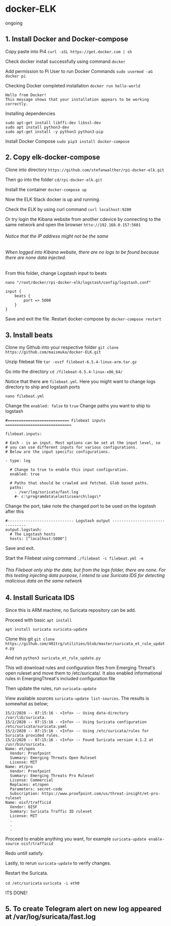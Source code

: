 # docker-ELK
ongoing

## 1. Install Docker and Docker-compose

Copy paste into Pi4 `curl -sSL https://get.docker.com | sh`

Check docker install successfully using command `docker`

Add permission to Pi User to run Docker Commands `sudo usermod -aG docker pi`

Checking Docker completed installation `docker run hello-world`

```
Hello from Docker!
This message shows that your installation appears to be working correctly.
```

Installing dependencies 
```
sudo apt-get install libffi-dev libssl-dev
sudo apt install python3-dev
sudo apt-get install -y python3 python3-pip
```

Install Docker Compose `sudo pip3 install docker-compose`


## 2. Copy elk-docker-compose

Clone into directory `https://github.com/stefanwalther/rpi-docker-elk.git`

Then go into the folder `cd/rpi-docker-elk.git`

Install the container `docker-compose up`

Now the ELK Stack docker is up and running.

Check the ELK by using curl command `curl localhost:9200`

Or try login the Kibana website from another cdevice by connecting to the same network and open the browser `htto://192.168.0.157:5601`

###### Notice that the IP address might not be the same 

###### When logged into Kibana website, there are no logs to be found because there are none data injected.

From this folder, change Logstash input to beats

`nano "/root/docker/rpi-docker-elk/logstash/config/logstash.conf"`

```
input {
	beats {
		port => 5000
	}
}
```

Save and exit the file. Restart docker-compose by `docker-compose restart`

## 3. Install beats

Clone my Github into your respective folder `git clone https://github.com/maismuka/docker-ELK.git`

Unzip filebeat file `tar -xvzf filebeat-6.5.4-linux-arm.tar.gz`

Go into the directory `cd /filebeat-6.5.4-linux-x86_64/`

Notice that there are `filebeat.yml`. Here you might want to change logs directory to ship and logstash ports

`nano filebeat.yml`

Change the `enabled: false` to `true`
Change paths you want to ship to logstash

```
#=========================== Filebeat inputs =============================

filebeat.inputs:

# Each - is an input. Most options can be set at the input level, so
# you can use different inputs for various configurations.
# Below are the input specific configurations.

- type: log

  # Change to true to enable this input configuration.
  enabled: true

  # Paths that should be crawled and fetched. Glob based paths.
  paths:
    - /var/log/suricata/fast.log
    #- c:\programdata\elasticsearch\logs\*
```

Change the port, take note the changed port to be used on the logstash after this

```
#----------------------------- Logstash output --------------------------------
output.logstash:
  # The Logstash hosts
  hosts: ["localhost:5000"]
```

Save and exit.

Start the Filebeat using command `./filebeat -c filebeat.yml -e`

###### This Filebeat only ship the data, but from the logs folder, there are none. For this testing injecting data purpose, I intend to use Suricata IDS for detecting malicious data on the same network

## 4. Install Suricata IDS

Since this is ARM machine, no Suricata repository can be add.

Proceed with basic `apt install`

`apt install suricata suricata-update`

Clone this git `git clone https://github.com/401trg/utilities/blob/master/suricata_et_rule_update.py`

And run `python3 suricata_et_rule_update.py`

This will download rules and configuration files from Emerging Threat's open ruleset and move them to /etc/suricata/. It also enabled informational rules in EmergingThreat's included configuration file

Then update the rules, run `suricata-update`

View available sources `suricata-update list-sources`. The results is somewhat as below;

```
15/2/2020 -- 07:15:16 - <Info> -- Using data-directory /var/lib/suricata.
15/2/2020 -- 07:15:16 - <Info> -- Using Suricata configuration /etc/suricata/suricata.yaml
15/2/2020 -- 07:15:16 - <Info> -- Using /etc/suricata/rules for Suricata provided rules.
15/2/2020 -- 07:15:16 - <Info> -- Found Suricata version 4.1.2 at /usr/bin/suricata.
Name: et/open
  Vendor: Proofpoint
  Summary: Emerging Threats Open Ruleset
  License: MIT
Name: et/pro
  Vendor: Proofpoint
  Summary: Emerging Threats Pro Ruleset
  License: Commercial
  Replaces: et/open
  Parameters: secret-code
  Subscription: https://www.proofpoint.com/us/threat-insight/et-pro-ruleset
Name: oisf/trafficid
  Vendor: OISF
  Summary: Suricata Traffic ID ruleset
  License: MIT
  .
  .
  .
```

Proceed to enable anything you want, for example `suricata-update enable-source oisf/trafficid`

Redo untill satisfy.

Lastly, to rerun `suricata-update` to verify changes.

Restart the Suricata.

`cd /etc/suricata`
`suricata -i eth0`

ITS DONE!

## 5. To create Telegram alert on new log appeared at /var/log/suricata/fast.log






